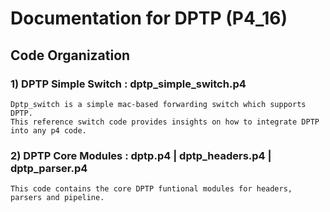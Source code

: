 # Documentation for DPTP (P4_16)

## Code Organization

### 1) DPTP Simple Switch : dptp_simple_switch.p4
    Dptp_switch is a simple mac-based forwarding switch which supports DPTP. 
    This reference switch code provides insights on how to integrate DPTP into any p4 code.

### 2) DPTP Core Modules : dptp.p4 | dptp_headers.p4 | dptp_parser.p4
    This code contains the core DPTP funtional modules for headers, parsers and pipeline. 